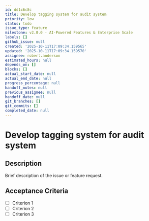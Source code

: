 ```yaml
---
id: dd1c6c8c
title: Develop tagging system for audit system
priority: low
status: todo
issue_type: feature
milestone: v2.0.0 - AI-Powered Features & Enterprise Scale
labels: []
github_issue: null
created: '2025-10-11T17:09:34.159565'
updated: '2025-10-11T17:09:34.159570'
assignee: robert.anderson
estimated_hours: null
depends_on: []
blocks: []
actual_start_date: null
actual_end_date: null
progress_percentage: null
handoff_notes: null
previous_assignee: null
handoff_date: null
git_branches: []
git_commits: []
completed_date: null
---
```


# Develop tagging system for audit system

## Description

Brief description of the issue or feature request.

## Acceptance Criteria

- [ ] Criterion 1
- [ ] Criterion 2
- [ ] Criterion 3